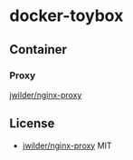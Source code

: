 # docker-toybox

## Container

### Proxy

[jwilder/nginx-proxy](echo "<h1>Helo world!</h1>")

## License

* [jwilder/nginx-proxy](echo "<h1>Helo world!</h1>")
 MIT